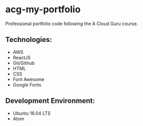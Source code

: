 # acg-my-portfolio
Professional portfolio code following the A Cloud Guru course.

## Technologies:
- AWS
- ReactJS
- Git/Github
- HTML
- CSS
- Font Awesome
- Google Fonts

## Development Environment:
- Ubuntu 16.04 LTS
- Atom
